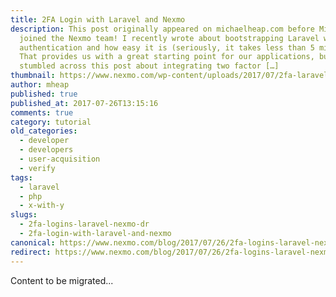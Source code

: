 ```yaml
---
title: 2FA Login with Laravel and Nexmo
description: This post originally appeared on michaelheap.com before Michael
  joined the Nexmo team! I recently wrote about bootstrapping Laravel with user
  authentication and how easy it is (seriously, it takes less than 5 minutes).
  That provides us with a great starting point for our applications, but then I
  stumbled across this post about integrating two factor […]
thumbnail: https://www.nexmo.com/wp-content/uploads/2017/07/2fa-laravel.png
author: mheap
published: true
published_at: 2017-07-26T13:15:16
comments: true
category: tutorial
old_categories:
  - developer
  - developers
  - user-acquisition
  - verify
tags:
  - laravel
  - php
  - x-with-y
slugs:
  - 2fa-logins-laravel-nexmo-dr
  - 2fa-login-with-laravel-and-nexmo
canonical: https://www.nexmo.com/blog/2017/07/26/2fa-logins-laravel-nexmo-dr
redirect: https://www.nexmo.com/blog/2017/07/26/2fa-logins-laravel-nexmo-dr
---
```

Content to be migrated...